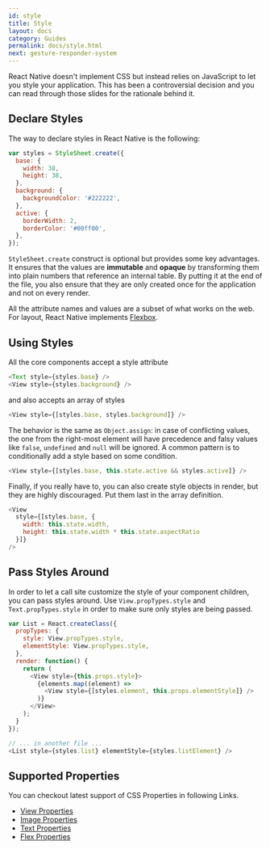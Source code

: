```yaml
---
id: style
title: Style
layout: docs
category: Guides
permalink: docs/style.html
next: gesture-responder-system
---
```


React Native doesn't implement CSS but instead relies on JavaScript to let you style your application. This has been a controversial decision and you can read through those slides for the rationale behind it.

<script async class="speakerdeck-embed" data-id="2e15908049bb013230960224c1b4b8bd" data-ratio="2" src="//speakerdeck.com/assets/embed.js"></script>

## Declare Styles

The way to declare styles in React Native is the following:

```javascript
var styles = StyleSheet.create({
  base: {
    width: 38,
    height: 38,
  },
  background: {
    backgroundColor: '#222222',
  },
  active: {
    borderWidth: 2,
    borderColor: '#00ff00',
  },
});
```

`StyleSheet.create` construct is optional but provides some key advantages. It ensures that the values are **immutable** and **opaque** by transforming them into plain numbers that reference an internal table. By putting it at the end of the file, you also ensure that they are only created once for the application and not on every render.

All the attribute names and values are a subset of what works on the web. For layout, React Native implements [Flexbox](/react-native/docs/flexbox.html).

## Using Styles

All the core components accept a style attribute

```javascript
<Text style={styles.base} />
<View style={styles.background} />
```

and also accepts an array of styles

```javascript
<View style={[styles.base, styles.background]} />
```

The behavior is the same as `Object.assign`: in case of conflicting values, the one from the right-most element will have precedence and falsy values like `false`, `undefined` and `null` will be ignored. A common pattern is to conditionally add a style based on some condition.

```javascript
<View style={[styles.base, this.state.active && styles.active]} />
```

Finally, if you really have to, you can also create style objects in render, but they are highly discouraged. Put them last in the array definition.

```javascript
<View
  style={[styles.base, {
    width: this.state.width,
    height: this.state.width * this.state.aspectRatio
  }]}
/>
```

## Pass Styles Around

In order to let a call site customize the style of your component children, you can pass styles around. Use `View.propTypes.style` and `Text.propTypes.style` in order to make sure only styles are being passed.

```javascript
var List = React.createClass({
  propTypes: {
    style: View.propTypes.style,
    elementStyle: View.propTypes.style,
  },
  render: function() {
    return (
      <View style={this.props.style}>
        {elements.map((element) =>
          <View style={[styles.element, this.props.elementStyle]} />
        )}
      </View>
    );
  }
});

// ... in another file ...
<List style={styles.list} elementStyle={styles.listElement} />
```
## Supported Properties

You can checkout latest support of CSS Properties in following Links.

- [View Properties](https://github.com/facebook/react-native/blob/72d3d724a3a0c6bc46981efd0dad8f7f61121a47/Libraries/Components/View/ViewStylePropTypes.js)
- [Image Properties](https://github.com/facebook/react-native/blob/72d3d724a3a0c6bc46981efd0dad8f7f61121a47/Libraries/Image/ImageStylePropTypes.js)
- [Text Properties](https://github.com/facebook/react-native/blob/72d3d724a3a0c6bc46981efd0dad8f7f61121a47/Libraries/Text/TextStylePropTypes.js)
- [Flex Properties](http://facebook.github.io/react-native/docs/flexbox.html#content)
